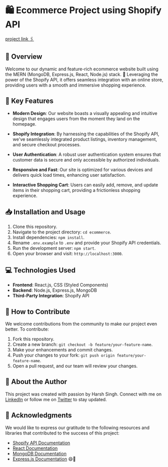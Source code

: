 # 🛍️ Ecommerce Project using Shopify API

[project link 🖇️](https://nextjs-tailwind-amazona-final.vercel.app/)

## 🌟 Overview

Welcome to our dynamic and feature-rich ecommerce website built using the MERN (MongoDB, Express.js, React, Node.js) stack. 🚀 Leveraging the power of the Shopify API, it offers seamless integration with an online store, providing users with a smooth and immersive shopping experience.

## 🔑 Key Features

- **Modern Design**: Our website boasts a visually appealing and intuitive design that engages users from the moment they land on the homepage.

- **Shopify Integration**: By harnessing the capabilities of the Shopify API, we've seamlessly integrated product listings, inventory management, and secure checkout processes.

- **User Authentication**: A robust user authentication system ensures that customer data is secure and only accessible by authorized individuals.

- **Responsive and Fast**: Our site is optimized for various devices and delivers quick load times, enhancing user satisfaction.

- **Interactive Shopping Cart**: Users can easily add, remove, and update items in their shopping cart, providing a frictionless shopping experience.

## 📥 Installation and Usage

1. Clone this repository.
2. Navigate to the project directory: `cd ecommerce`.
3. Install dependencies: `npm install`.
4. Rename `.env.example` to `.env` and provide your Shopify API credentials.
5. Run the development server: `npm start`.
6. Open your browser and visit: `http://localhost:3000`.

## 💻 Technologies Used

- **Frontend**: React.js, CSS (Styled Components)
- **Backend**: Node.js, Express.js, MongoDB
- **Third-Party Integration**: Shopify API

## 🤝 How to Contribute

We welcome contributions from the community to make our project even better. To contribute:

1. Fork this repository.
2. Create a new branch: `git checkout -b feature/your-feature-name`.
3. Make your enhancements and commit changes.
4. Push your changes to your fork: `git push origin feature/your-feature-name`.
5. Open a pull request, and our team will review your changes.

## 👤 About the Author

This project was created with passion by Harsh Singh. Connect with me on [LinkedIn](https://www.linkedin.com/in/harsh-singh-4245771a2) or follow me on [Twitter](https://twitter.com/harshsitwts) to stay updated.

## 🙏 Acknowledgments

We would like to express our gratitude to the following resources and libraries that contributed to the success of this project:

- [Shopify API Documentation](link_to_shopify_api_docs)
- [React Documentation](https://reactjs.org/docs/getting-started.html)
- [MongoDB Documentation](https://docs.mongodb.com/)
- [Express.js Documentation](https://expressjs.com/en/starter/installing.html)
 😄🎉
